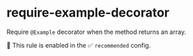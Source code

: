 # require-example-decorator

Require `@Example` decorator when the method returns an array.

💼 This rule is enabled in the ✅ `recommended` config.

<!-- end auto-generated rule header -->
